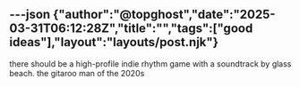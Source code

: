 ---json
{"author":"@topghost","date":"2025-03-31T06:12:28Z","title":"","tags":["good ideas"],"layout":"layouts/post.njk"}
---
there should be a high-profile indie rhythm game with a soundtrack by glass beach. the gitaroo man of the 2020s
